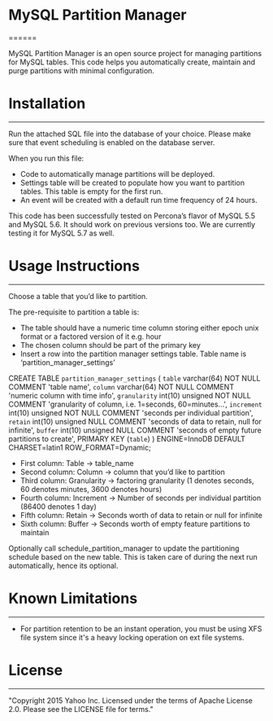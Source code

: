 # MySQL Partition Manager
======

MySQL Partition Manager is an open source project for managing partitions for MySQL tables. 
This code helps you automatically create, maintain and purge partitions with minimal configuration.

# Installation
-------
Run the attached SQL file into the database of your choice. Please make sure that event scheduling is enabled on the database server.

When you run this file: 

* Code to automatically manage partitions will be deployed.
* Settings table will be created to populate how you want to partition tables. This table is empty for the first run.
* An event will be created with a default run time frequency of 24 hours.

This code has been successfully tested on Percona’s flavor of MySQL 5.5 and MySQL 5.6. It should work on previous versions too. We are currently testing it for MySQL 5.7 as well.

# Usage Instructions
--------

Choose a table that you’d like to partition.

The pre-requisite to partition a table is:

* The table should have a numeric time column storing either epoch unix format or a factored version of it e.g. hour
* The chosen column should be part of the primary key
* Insert a row into the partition manager settings table. Table name is ‘partition_manager_settings’

CREATE TABLE `partition_manager_settings` (
  `table` varchar(64) NOT NULL COMMENT 'table name',
  `column` varchar(64) NOT NULL COMMENT 'numeric column with time info',
  `granularity` int(10) unsigned NOT NULL COMMENT 'granularity of column, i.e. 1=seconds, 60=minutes...',
  `increment` int(10) unsigned NOT NULL COMMENT 'seconds per individual partition',
  `retain` int(10) unsigned NULL COMMENT 'seconds of data to retain, null for infinite',
  `buffer` int(10) unsigned NULL COMMENT 'seconds of empty future partitions to create',
  PRIMARY KEY (`table`)
) ENGINE=InnoDB DEFAULT CHARSET=latin1 ROW_FORMAT=Dynamic;

* First column: Table -> table_name
* Second column: Column -> column that you’d like to partition
* Third column: Granularity -> factoring granularity (1 denotes seconds, 60 denotes minutes, 3600 denotes hours)
* Fourth column: Increment -> Number of seconds per individual partition (86400 denotes 1 day)
* Fifth column: Retain -> Seconds worth of data to retain or null for infinite
* Sixth column: Buffer -> Seconds worth of empty feature partitions to maintain

Optionally call schedule_partition_manager to update the partitioning schedule based on the new table. This is taken care of during the next run automatically, hence its optional.

# Known Limitations
-------

* For partition retention to be an instant operation, you must be using XFS file system since it's a heavy locking operation on ext file systems.

# License
--------
"Copyright 2015 Yahoo Inc. Licensed under the terms of Apache License 2.0. Please see the LICENSE file for terms."

